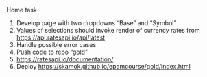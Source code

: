 Home task
1. Develop page with two dropdowns “Base” and “Symbol”
2. Values of selections should invoke render of currency rates from https://api.ratesapi.io/api/latest
3. Handle possible error cases
4. Push code to repo “gold”
5. https://ratesapi.io/documentation/
6. Deploy https://skamok.github.io/epamcourse/gold/index.html
